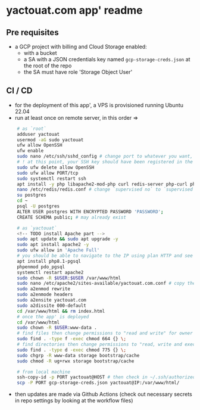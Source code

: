 # yactouat.com app' readme


## Pre requisites

- a GCP project with billing and Cloud Storage enabled:
    - with a bucket
    - a SA with a JSON credentials key named `gcp-storage-creds.json` at the root of the repo
    - the SA must have role 'Storage Object User'

## CI / CD

- for the deployment of this app', a VPS is provisioned running Ubuntu 22.04
- run at least once on remote server, in this order =>

```bash
    # as `root`
    adduser yactouat
    usermod -aG sudo yactouat
    ufw allow OpenSSH
    ufw enable
    sudo nano /etc/ssh/sshd_config # change port to whatever you want, don't forget to update repo secrets
    # ! at this point, your SSH key should have been registered in the remote server
    sudo ufw delete allow OpenSSH
    sudo ufw allow PORT/tcp
    sudo systemctl restart ssh
    apt install -y php libapache2-mod-php curl redis-server php-curl php-xml php-mbstring
    nano /etc/redis/redis.conf # change `supervised no` to `supervised systemd`
    su postgres
    cd ~ 
    psql -U postgres
    ALTER USER postgres WITH ENCRYPTED PASSWORD 'PASSWORD';
    CREATE SCHEMA public; # may already exist

    # as `yactouat`
    <!-- TODO install Apache part -->
    sudo apt update && sudo apt upgrade -y
    sudo apt install apache2 -y
    sudo ufw allow in 'Apache Full'
    # you should be able to navigate to the IP using plan HTTP and see the Apache default page
    apt install php8.1-pgsql
    phpenmod pdo_pgsql
    systemctl restart apache2
    sudo chown -R $USER:$USER /var/www/html
    sudo nano /etc/apache2/sites-available/yactouat.com.conf # copy the contents of `Docker/conf/apache.conf`
    sudo a2enmod rewrite
    sudo a2enmode headers
    sudo a2ensite yactouat.com
    sudo a2dissite 000-default
    cd /var/www/html && rm index.html
    # once the app' is deployed
    cd /var/www/html
    sudo chown -R $USER:www-data .
    # find files then change permissions to "read and write" for owner and group, and "read" for others
    sudo find . -type f -exec chmod 664 {} \; 
    # find directories then change permissions to "read, write and execute" for owner and group, and "read and execute" for others
    sudo find . -type d -exec chmod 775 {} \;
    sudo chgrp -R www-data storage bootstrap/cache
    sudo chmod -R ug+rwx storage bootstrap/cache

    # from local machine
    ssh-copy-id -p PORT yactouat@HOST # then check in ~/.ssh/authorized_keys what keys you want to keep in there
    scp -P PORT gcp-storage-creds.json yactouat@IP:/var/www/html/
```

- then updates are made via Github Actions (check out necessary secrets in repo settings by looking at the workflow files)
